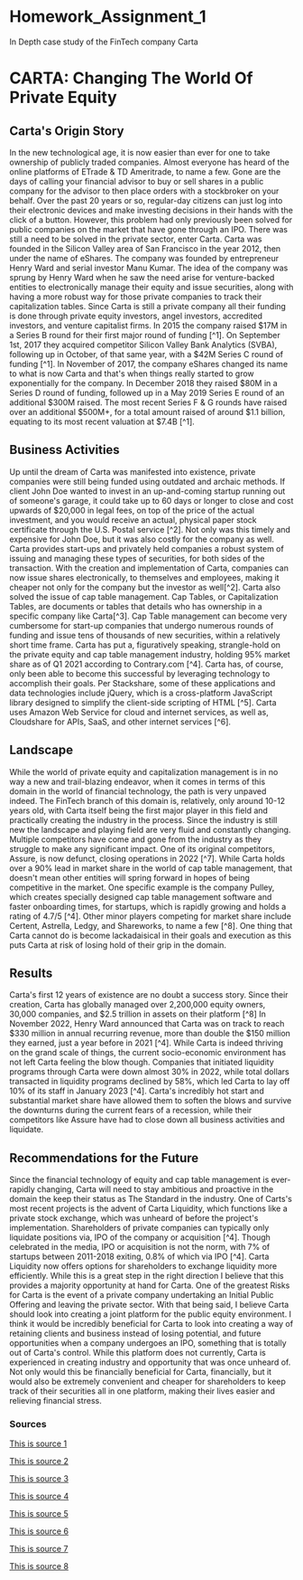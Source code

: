 # Homework_Assignment_1
In Depth case study of the FinTech company Carta
# CARTA: Changing The World Of Private Equity

## Carta's Origin Story

In the new technological age, it is now easier than ever for one to take ownership of publicly traded companies. Almost everyone has heard of the online platforms of ETrade & TD Ameritrade, to name a few. Gone are the days of calling your financial advisor to buy or sell shares in a public company for the advisor to then place orders with a stockbroker on your behalf. Over the past 20 years or so, regular-day citizens can just log into their electronic devices and make investing decisions in their hands with the click of a button. However, this problem had only previously been solved for public companies on the market that have gone through an IPO. There was still a need to be solved in the private sector, enter Carta.
Carta was founded in the Silicon Valley area of San Francisco in the year 2012, then under the name of eShares. The company was founded by entrepreneur Henry Ward and serial investor Manu Kumar. The idea of the company was sprung by Henry Ward when he saw the need arise for venture-backed entities to electronically manage their equity and issue securities, along with having a more robust way for those private companies to track their capitalization tables. Since Carta is still a private company all their funding is done through private equity investors, angel investors, accredited investors, and venture capitalist firms. In 2015 the company raised $17M in a Series B round for their first major round of funding [^1]. On September 1st, 2017 they acquired competitor Silicon Valley Bank Analytics (SVBA), following up in October, of that same year, with a $42M Series C round of funding [^1]. In November of 2017, the company eShares changed its name to what is now Carta and that's when things really started to grow exponentially for the company. In December 2018 they raised $80M in a Series D round of funding, followed up in a May 2019 Series E round of an additional $300M raised. The most recent Series F & G rounds have raised over an additional $500M+, for a total amount raised of around $1.1 billion, equating to its most recent valuation at $7.4B [^1].

## Business Activities  

Up until the dream of Carta was manifested into existence, private companies were still being funded using outdated and archaic methods. If client John Doe wanted to invest in an up-and-coming startup running out of someone's garage, it could take up to 60 days or longer to close and cost upwards of $20,000 in legal fees, on top of the price of the actual investment, and you would receive an actual, physical paper stock certificate through the U.S. Postal service [^2]. Not only was this timely and expensive for John Doe, but it was also costly for the company as well. Carta provides start-ups and privately held companies a robust system of issuing and managing these types of securities, for both sides of the transaction. With the creation and implementation of Carta, companies can now issue shares electronically, to themselves and employees, making it cheaper not only for the company but the investor as well[^2]. Carta also solved the issue of cap table management. Cap Tables, or Capitalization Tables, are documents or tables that details who has ownership in a specific company like Carta[^3]. Cap Table management can become very cumbersome for start-up companies that undergo numerous rounds of funding and issue tens of thousands of new securities, within a relatively short time frame. Carta has put a, figuratively speaking, strangle-hold on the private equity and cap table management industry, holding 95% market share as of Q1 2021 according to Contrary.com [^4]. Carta has, of course, only been able to become this successful by leveraging technology to accomplish their goals. Per Stackshare, some of these applications and data technologies include jQuery, which is a cross-platform JavaScript library designed to simplify the client-side scripting of HTML [^5]. Carta uses Amazon Web Service for cloud and internet services, as well as, Cloudshare for APIs, SaaS, and other internet services [^6].

## Landscape

While the world of private equity and capitalization management is in no way a new and trail-blazing endeavor, when it comes in terms of this domain in the world of financial technology, the path is very unpaved indeed. The FinTech branch of this domain is, relatively, only around 10-12 years old, with Carta itself being the first major player in this field and practically creating the industry in the process. Since the industry is still new the landscape and playing field are very fluid and constantly changing. Multiple competitors have come and gone from the industry as they struggle to make any significant impact. One of its original competitors, Assure, is now defunct, closing operations in 2022 [^7]. While Carta holds over a 90% lead in market share in the world of cap table management, that doesn't mean other entities will spring forward in hopes of being competitive in the market. One specific example is the company Pulley, which creates specially designed cap table management software and faster onboarding times, for startups, which is rapidly growing and holds a rating of 4.7/5 [^4]. Other minor players competing for market share include Certent, Astrella, Ledgy, and Shareworks, to name a few [^8]. One thing that Carta cannot do is become lackadaisical in their goals and execution as this puts Carta at risk of losing hold of their grip in the domain.

## Results

Carta's first 12 years of existence are no doubt a success story. Since their creation, Carta has globally managed over 2,200,000 equity owners, 30,000 companies, and $2.5 trillion in assets on their platform [^8] In November 2022, Henry Ward announced that Carta was on track to reach $330 million in annual recurring revenue, more than double the $150 million they earned, just a year before in 2021 [^4]. While Carta is indeed thriving on the grand scale of things, the current socio-economic environment has not left Carta feeling the blow though. Companies that initiated liquidity programs through Carta were down almost 30% in 2022, while total dollars transacted in liquidity programs declined by 58%, which led Carta to lay off 10% of its staff in January 2023 [^4]. Carta's incredibly hot start and substantial market share have allowed them to soften the blows and survive the downturns during the current fears of a recession, while their competitors like Assure have had to close down all business activities and liquidate.

## Recommendations for the Future

Since the financial technology of equity and cap table management is ever-rapidly changing, Carta will need to stay ambitious and proactive in the domain the keep their status as The Standard in the industry. One of Carts's most recent projects is the advent of Carta Liquidity, which functions like a private stock exchange, which was unheard of before the project's implementation. Shareholders of private companies can typically only liquidate positions via, IPO of the company or acquisition [^4]. Though celebrated in the media, IPO or acquisition is not the norm, with 7% of startups between 2011-2018 exiting, 0.8% of which via IPO [^4]. Carta Liquidity now offers options for shareholders to exchange liquidity more efficiently. While this is a great step in the right direction I believe that this provides a majority opportunity at hand for Carta. One of the greatest Risks for Carta is the event of a private company undertaking an Initial Public Offering and leaving the private sector. With that being said, I believe Carta should look into creating a joint platform for the public equity environment. I think it would be incredibly beneficial for Carta to look into creating a way of retaining clients and business instead of losing potential, and future opportunities when a company undergoes an IPO, something that is totally out of Carta's control. While this platform does not currently, Carta is experienced in creating industry and opportunity that was once unheard of. Not only would this be financially beneficial for Carta, financially, but it would also be extremely convenient and cheaper for shareholders to keep track of their securities all in one platform, making their lives easier and relieving financial stress. 
 
### Sources

[This is source 1](https://en.wikipedia.org/wiki/Carta_(software_company))

[This is source 2](https://carta.com/blog/the-next-evolution-of-carta/
)

[This is source 3](https://carta.com/blog/what-is-a-cap-table/)

[This is source 4](https://research.contrary.com/reports/carta?head=;;valuation)

[This is source 5](https://stackshare.io/jquery)

[This is source 6](https://stackshare.io/carta/carta)

[This is source 7](https://www.axios.com/2022/11/23/assure-shutdown-fintech-startup-investing)

[This is source 8](https://revpilots.com/2022/12/25/what-is-carta/)

 
